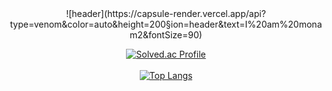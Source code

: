 <div align="center">
![header](https://capsule-render.vercel.app/api?type=venom&color=auto&height=200&section=header&text=I%20am%20monam2&fontSize=90)
<br>

[![Solved.ac Profile](http://mazassumnida.wtf/api/v2/generate_badge?boj=kangcw0107)](https://solved.ac/kangcw0107/)<br>
<br>
[![Top Langs](https://github-readme-stats.vercel.app/api/top-langs/?username=monam2&layout=compact)](https://github.com/anuraghazra/github-readme-stats)

</div>
